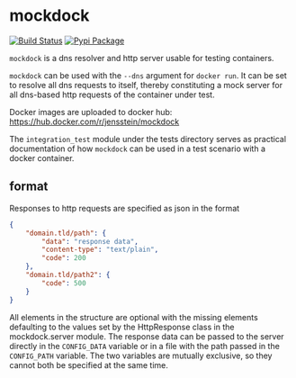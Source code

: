 mockdock
========
[![Build Status](https://travis-ci.org/jensstein/mockdock.svg?branch=master)](https://travis-ci.org/jensstein/mockdock)
[![Pypi Package](https://img.shields.io/pypi/v/mockdock.svg?style=flat)](https://pypi.org/project/mockdock/)

```mockdock``` is a dns resolver and http server usable for testing
containers.

```mockdock``` can be used with the ```--dns``` argument for ```docker
run```. It can be set to resolve all dns requests to itself, thereby
constituting a mock server for all dns-based http requests of the
container under test.

Docker images are uploaded to docker hub: https://hub.docker.com/r/jensstein/mockdock

The ```integration_test``` module under the tests directory serves as
practical documentation of how ```mockdock``` can be used in a test
scenario with a docker container.

format
------

Responses to http requests are specified as json in the format
```json
{
	"domain.tld/path": {
		"data": "response data",
		"content-type": "text/plain",
		"code": 200
	},
	"domain.tld/path2": {
		"code": 500
	}
}
```
All elements in the structure are optional with the missing elements
defaulting to the values set by the HttpResponse class in the
mockdock.server module.
The response data can be passed to the server directly in the
```CONFIG_DATA``` variable or in a file with the path passed in
the ```CONFIG_PATH``` variable. The two variables are mutually
exclusive, so they cannot both be specified at the same time.
